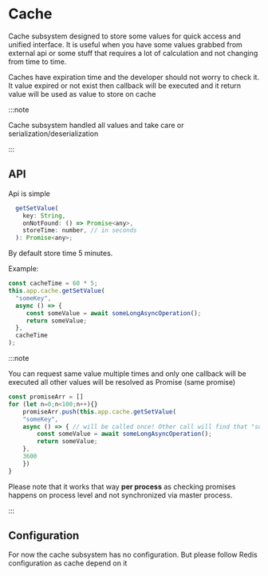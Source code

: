 # Cache

Cache subsystem designed to store some values for quick access and unified interface. It is useful when you have some values grabbed from external api or some stuff that requires a lot of calculation and not changing from time to time.

Caches have expiration time and the developer should not worry to check it. It value expired or not exist then callback will be executed and it return value will be used as value to store on cache

:::note

Cache subsystem handled all values and take care or serialization/deserialization

:::

## API

Api is simple

```js
  getSetValue(
    key: String,
    onNotFound: () => Promise<any>,
    storeTime: number, // in seconds
  ): Promise<any>;
```

By default store time 5 minutes.

Example:

```javascript
const cacheTime = 60 * 5;
this.app.cache.getSetValue(
  "someKey",
  async () => {
     const someValue = await someLongAsyncOperation();
     return someValue;
  },
  cacheTime
);
```

:::note

You can request same value multiple times and only one callback will be executed all other values will be resolved as Promise (same promise)

```js
const promiseArr = []
for (let n=0;n<100;n++){}
    promiseArr.push(this.app.cache.getSetValue(
    "someKey",
    async () => { // will be called once! Other call will find that "someKey" already processing and return same Promise
        const someValue = await someLongAsyncOperation();
        return someValue;
    },
    3600
    })
}
```

Please note that it works that way **per process** as checking promises happens on process level and not synchronized via master process.

:::

## Configuration

For now the cache subsystem has no configuration. But please follow Redis configuration as cache depend on it
